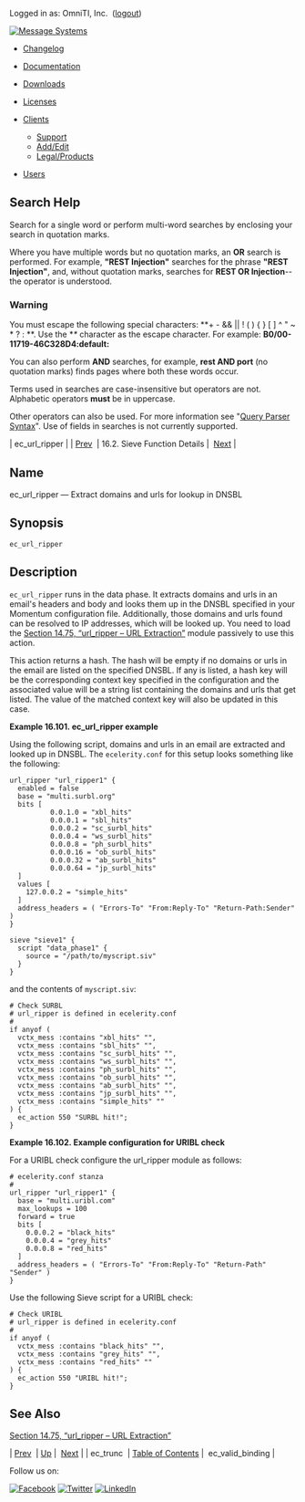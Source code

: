 Logged in as: OmniTI, Inc.  ([logout](https://support.messagesystems.com/logout.php))

[![Message Systems](https://support.messagesystems.com/images/ms-white205.png)](https://support.messagesystems.com/start.php) 

*   [Changelog](https://support.messagesystems.com/start.php?show=changelog)
*   [Documentation](https://support.messagesystems.com/docs/)
*   [Downloads](https://support.messagesystems.com/start.php)

*   [Licenses](https://support.messagesystems.com/license_summary.php)
*   <a href="">Clients</a>
    *   [Support](https://support.messagesystems.com/cs.php)
    *   [Add/Edit](https://support.messagesystems.com/edit_client.php)
    *   [Legal/Products](https://support.messagesystems.com/edit_products.php)
*   [Users](https://support.messagesystems.com/edit_customer.php)

## Search Help

Search for a single word or perform multi-word searches by enclosing your search in quotation marks.

Where you have multiple words but no quotation marks, an **OR** search is performed. For example, **"REST Injection"** searches for the phrase **"REST Injection"**, and, without quotation marks, searches for **REST OR Injection**--the operator is understood.

### Warning

You must escape the following special characters: **+ - && || ! ( ) { } [ ] ^ " ~ * ? : \**. Use the **\** character as the escape character. For example: **B0/00-11719-46C328D4\:default\:**

You can also perform **AND** searches, for example, **rest AND port** (no quotation marks) finds pages where both these words occur.

Terms used in searches are case-insensitive but operators are not. Alphabetic operators **must** be in uppercase.

Other operators can also be used. For more information see "[Query Parser Syntax](https://lucene.apache.org/core/old_versioned_docs/versions/3_0_0/queryparsersyntax.html)". Use of fields in searches is not currently supported.

| ec_url_ripper |
| [Prev](sieve.ref.ec_trunc.php)  | 16.2. Sieve Function Details |  [Next](sieve.ref.ec_valid_binding.php) |

<a name="sieve.ref.ec_url_ripper"></a>
## Name

ec_url_ripper — Extract domains and urls for lookup in DNSBL

## Synopsis

`ec_url_ripper`

<a name="idp30747472"></a>
## Description

`ec_url_ripper` runs in the data phase. It extracts domains and urls in an email's headers and body and looks them up in the DNSBL specified in your Momentum configuration file. Additionally, those domains and urls found can be resolved to IP addresses, which will be looked up. You need to load the [Section 14.75, “url_ripper – URL Extraction”](modules.url_ripper.php "14.75. url_ripper – URL Extraction") module passively to use this action.

This action returns a hash. The hash will be empty if no domains or urls in the email are listed on the specified DNSBL. If any is listed, a hash key will be the corresponding context key specified in the configuration and the associated value will be a string list containing the domains and urls that get listed. The value of the matched context key will also be updated in this case.

<a name="example.ec_url_ripper"></a>

**Example 16.101. ec_url_ripper example**

Using the following script, domains and urls in an email are extracted and looked up in DNSBL. The `ecelerity.conf` for this setup looks something like the following:

```
url_ripper "url_ripper1" {
  enabled = false
  base = "multi.surbl.org"
  bits [
          0.0.1.0 = "xbl_hits"
          0.0.0.1 = "sbl_hits"
          0.0.0.2 = "sc_surbl_hits"
          0.0.0.4 = "ws_surbl_hits"
          0.0.0.8 = "ph_surbl_hits"
          0.0.0.16 = "ob_surbl_hits"
          0.0.0.32 = "ab_surbl_hits"
          0.0.0.64 = "jp_surbl_hits"
  ]
  values [
    127.0.0.2 = "simple_hits"
  ]
  address_headers = ( "Errors-To" "From:Reply-To" "Return-Path:Sender" )
}

sieve "sieve1" {
  script "data_phase1" {
    source = "/path/to/myscript.siv"
  }
}
```

and the contents of `myscript.siv`:

```
# Check SURBL
# url_ripper is defined in ecelerity.conf
#
if anyof (
  vctx_mess :contains "xbl_hits" "",
  vctx_mess :contains "sbl_hits" "",
  vctx_mess :contains "sc_surbl_hits" "",
  vctx_mess :contains "ws_surbl_hits" "",
  vctx_mess :contains "ph_surbl_hits" "",
  vctx_mess :contains "ob_surbl_hits" "",
  vctx_mess :contains "ab_surbl_hits" "",
  vctx_mess :contains "jp_surbl_hits" "",
  vctx_mess :contains "simple_hits" ""
) {
  ec_action 550 "SURBL hit!";
}
```

<a name="idp30757536"></a>

**Example 16.102. Example configuration for URIBL check**

For a URIBL check configure the url_ripper module as follows:

```
# ecelerity.conf stanza
#
url_ripper "url_ripper1" {
  base = "multi.uribl.com"
  max_lookups = 100
  forward = true
  bits [
    0.0.0.2 = "black_hits"
    0.0.0.4 = "grey_hits"
    0.0.0.8 = "red_hits"
  ]
  address_headers = ( "Errors-To" "From:Reply-To" "Return-Path" "Sender" )
}
```

Use the following Sieve script for a URIBL check:

```
# Check URIBL
# url_ripper is defined in ecelerity.conf
#
if anyof (
  vctx_mess :contains "black_hits" "",
  vctx_mess :contains "grey_hits" "",
  vctx_mess :contains "red_hits" ""
) {
  ec_action 550 "URIBL hit!";
}
```

<a name="idp30761664"></a>
## See Also

[Section 14.75, “url_ripper – URL Extraction”](modules.url_ripper.php "14.75. url_ripper – URL Extraction")

| [Prev](sieve.ref.ec_trunc.php)  | [Up](sieve.ref.files.php) |  [Next](sieve.ref.ec_valid_binding.php) |
| ec_trunc  | [Table of Contents](index.php) |  ec_valid_binding |

Follow us on:

[![Facebook](https://support.messagesystems.com/images/icon-facebook.png)](http://www.facebook.com/messagesystems) [![Twitter](https://support.messagesystems.com/images/icon-twitter.png)](http://twitter.com/#!/MessageSystems) [![LinkedIn](https://support.messagesystems.com/images/icon-linkedin.png)](http://www.linkedin.com/company/message-systems)